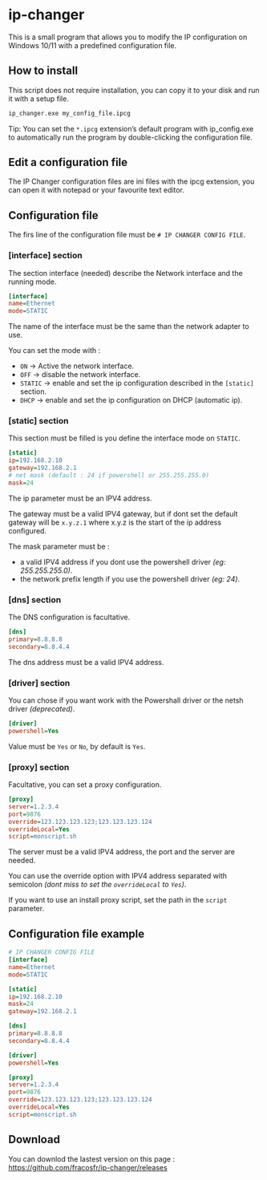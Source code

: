 # ip-changer
This is a small program that allows you to modify the IP configuration on Windows 10/11 with a predefined configuration file.

## How to install
This script does not require installation, you can copy it to your disk and run it with a setup file.

```bash
ip_changer.exe my_config_file.ipcg
```

Tip: You can set the `*.ipcg` extension’s default program with ip_config.exe to automatically run the program by double-clicking the configuration file.

## Edit a configuration file
The IP Changer configuration files are ini files with the ipcg extension, you can open it with notepad or your favourite text editor.

## Configuration file 
The firs line of the configuration file must be `# IP CHANGER CONFIG FILE`.

### [interface] section
The section interface (needed) describe the Network interface and the running mode.
```ini
[interface]
name=Ethernet
mode=STATIC
```
The name of the interface must be the same than the network adapter to use.

You can set the mode with :
- `ON` -> Active the network interface.
- `OFF` -> disable the network interface.
- `STATIC` -> enable and set the ip configuration described in the `[static]` section.
- `DHCP` -> enable and set the ip configuration on DHCP (automatic ip).

### [static] section
This section must be filled is you define the interface mode on `STATIC`.
```ini
[static]
ip=192.168.2.10
gateway=192.168.2.1
# net mask (default : 24 if powershell or 255.255.255.0)
mask=24
```
The ip parameter must be an IPV4 address.

The gateway must be a valid IPV4 gateway, but if dont set the default gateway will be `x.y.z.1` where x.y.z is the start of the ip address configured.

The mask parameter must be :
- a valid IPV4 address if you dont use the powershell driver *(eg: 255.255.255.0)*.
- the network prefix length if you use the powershell driver *(eg: 24)*.

### [dns] section
The DNS configuration is facultative.
```ini
[dns] 
primary=8.8.8.8
secondary=8.8.4.4
```
The dns address must be a valid IPV4 address.

### [driver] section
You can chose if you want work with the Powershall driver or the netsh driver *(deprecated)*.
```ini
[driver]
powershell=Yes
```
Value must be `Yes` or `No`, by default is `Yes`.

### [proxy] section
Facultative, you can set a proxy configuration.
```ini
[proxy]
server=1.2.3.4
port=9876
override=123.123.123.123;123.123.123.124
overrideLocal=Yes
script=monscript.sh
```
The server must be a valid IPV4 address, the port and the server are needed.

You can use the override option with IPV4 address separated with semicolon *(dont miss to set the `overrideLocal` to `Yes`)*.

If you want to use an install proxy script, set the path in the `script` parameter.

## Configuration file example
```ini
# IP CHANGER CONFIG FILE
[interface]
name=Ethernet
mode=STATIC

[static]
ip=192.168.2.10
mask=24
gateway=192.168.2.1

[dns] 
primary=8.8.8.8
secondary=8.8.4.4

[driver]
powershell=Yes

[proxy]
server=1.2.3.4
port=9876
override=123.123.123.123;123.123.123.124
overrideLocal=Yes
script=monscript.sh
```
## Download
You can downlod the lastest version on this page : https://github.com/fracosfr/ip-changer/releases
